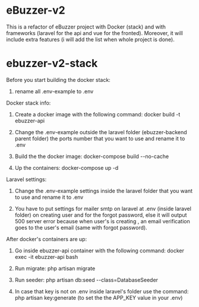 # eBuzzer-v2

This is a refactor of eBuzzer project with Docker (stack) and with frameworks (laravel for the api and vue for the fronted).
Moreover, it will include extra features (i will add the list when whole project is done).


# ebuzzer-v2-stack

Before you start building the docker stack:

1) rename all .env-example to .env

Docker stack info:

1) Create a docker image with the following command: docker build -t ebuzzer-api

2) Change the .env-example outside the laravel folder (ebuzzer-backend parent folder) the ports number that you want to use and rename it to .env

3) Build the the docker image: docker-compose build --no-cache

4) Up the containers: docker-compose up -d

Laravel settings:

1) Change the .env-example settings inside the laravel folder that you want to use and rename it to .env

2) You have to put settings for mailer smtp on laravel at .env (inside laravel folder) on creating user and for the forgot password, else it will output 500 server error because when user's is creating , an email verification goes to the user's email (same with forgot password).

After docker's containers are up:

1) Go inside ebuzzer-api container with the following command: docker exec -it ebuzzer-api bash

2) Run migrate: php artisan migrate

3) Run seeder: php artisan db:seed --class=DatabaseSeeder

4) In case that key is not on .env inside laravel's folder use the command: php artisan key:generate (to set the the APP_KEY value in your .env)

